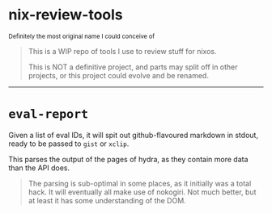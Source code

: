 nix-review-tools
================

<sup>Definitely the most original name I could conceive of</sup>

> This is a WIP repo of tools I use to review stuff for nixos.
> 
> This is NOT a definitive project, and parts may split off in
> other projects, or this project could evolve and be renamed.

* * *

# `eval-report`

Given a list of eval IDs, it will spit out github-flavoured markdown in stdout,
ready to be passed to `gist` or `xclip`.

This parses the output of the pages of hydra, as they contain more data than
the API does.

> The parsing is sub-optimal in some places, as it initially was a total hack. It
> will eventually all make use of nokogiri. Not much better, but at least it has
> some understanding of the DOM.
